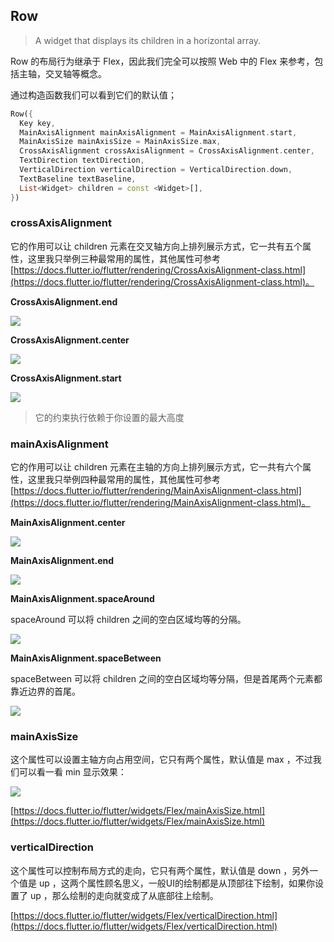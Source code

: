 ## Row

> A widget that displays its children in a horizontal array.

Row 的布局行为继承于 Flex，因此我们完全可以按照 Web 中的 Flex 来参考，包括主轴，交叉轴等概念。

通过构造函数我们可以看到它们的默认值；

```dart
Row({
  Key key,
  MainAxisAlignment mainAxisAlignment = MainAxisAlignment.start,
  MainAxisSize mainAxisSize = MainAxisSize.max,
  CrossAxisAlignment crossAxisAlignment = CrossAxisAlignment.center,
  TextDirection textDirection,
  VerticalDirection verticalDirection = VerticalDirection.down,
  TextBaseline textBaseline,
  List<Widget> children = const <Widget>[],
})
```

### crossAxisAlignment

它的作用可以让 children 元素在交叉轴方向上排列展示方式，它一共有五个属性，这里我只举例三种最常用的属性，其他属性可参考 [https://docs.flutter.io/flutter/rendering/CrossAxisAlignment-class.html](https://docs.flutter.io/flutter/rendering/CrossAxisAlignment-class.html)。

**CrossAxisAlignment.end**

![](../images/flutter-26.png)

**CrossAxisAlignment.center**

![](../images/flutter-27.png)

**CrossAxisAlignment.start**

![](../images/flutter-25.png)

> 它的约束执行依赖于你设置的最大高度

### mainAxisAlignment

它的作用可以让 children 元素在主轴的方向上排列展示方式，它一共有六个属性，这里我只举例四种最常用的属性，其他属性可参考 [https://docs.flutter.io/flutter/rendering/MainAxisAlignment-class.html](https://docs.flutter.io/flutter/rendering/MainAxisAlignment-class.html)。

**MainAxisAlignment.center**

![](../images/flutter-28.png)

**MainAxisAlignment.end**

![](../images/flutter-29.png)

**MainAxisAlignment.spaceAround**

spaceAround 可以将 children 之间的空白区域均等的分隔。

![](../images/flutter-30.png)

**MainAxisAlignment.spaceBetween**

spaceBetween 可以将 children 之间的空白区域均等分隔，但是首尾两个元素都靠近边界的首尾。

![](../images/flutter-31.png)

### mainAxisSize

这个属性可以设置主轴方向占用空间，它只有两个属性，默认值是 max ，不过我们可以看一看 min 显示效果：

![](../images/flutter-32.png)

[https://docs.flutter.io/flutter/widgets/Flex/mainAxisSize.html](https://docs.flutter.io/flutter/widgets/Flex/mainAxisSize.html)

### verticalDirection

这个属性可以控制布局方式的走向，它只有两个属性，默认值是 down ，另外一个值是 up ，这两个属性顾名思义，一般UI的绘制都是从顶部往下绘制，如果你设置了 up ，那么绘制的走向就变成了从底部往上绘制。

[https://docs.flutter.io/flutter/widgets/Flex/verticalDirection.html](https://docs.flutter.io/flutter/widgets/Flex/verticalDirection.html)

